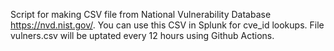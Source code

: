 Script for making CSV file from National Vulnerability Database https://nvd.nist.gov/. You can use this CSV in Splunk for cve_id lookups. File vulners.csv will be uptated every 12 hours using Github Actions.
